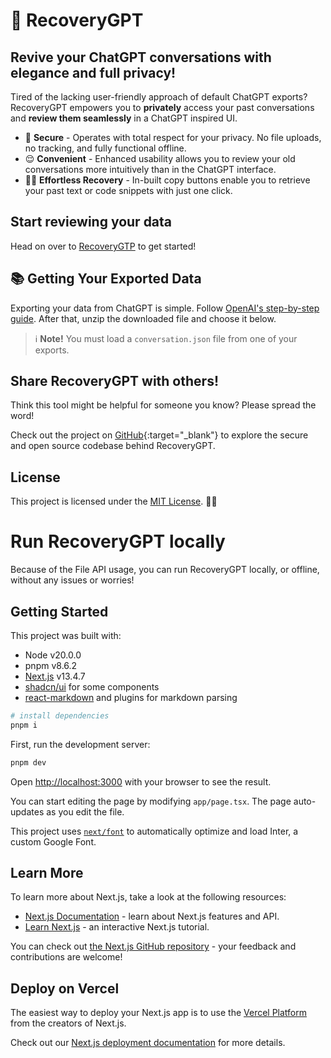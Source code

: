 # 🛟 RecoveryGPT
## Revive your ChatGPT conversations with elegance and full privacy!

Tired of the lacking user-friendly approach of default ChatGPT exports? RecoveryGPT empowers you to **privately** access your past conversations and **review them seamlessly** in a ChatGPT inspired UI.

- 🔐 **Secure** - Operates with total respect for your privacy. No file uploads, no tracking, and fully functional offline.
- 😌 **Convenient** - Enhanced usability allows you to review your old conversations more intuitively than in the ChatGPT interface.
- 🏄🏻 **Effortless Recovery** - In-built copy buttons enable you to retrieve your past text or code snippets with just one click.

## Start reviewing your data

Head on over to [RecoveryGTP](https://recovery-gpt.vercel.app/) to get started!

## 📚 Getting Your Exported Data

Exporting your data from ChatGPT is simple. Follow [OpenAI's step-by-step guide](https://help.openai.com/en/articles/7260999-how-do-i-export-my-chatgpt-history-and-data). After that, unzip the downloaded file and choose it below.

> ℹ️ **Note!** You must load a `conversation.json` file from one of your exports.

## <Share/> Share RecoveryGPT with others!

Think this tool might be helpful for someone you know? Please spread the word!

Check out the project on [GitHub](https://github.com/sjhomer/recovery-gpt){:target="_blank"} to explore the secure and open source codebase behind RecoveryGPT.

## License

This project is licensed under the [MIT License](https://opensource.org/licenses/MIT). 🤘🏻

# Run RecoveryGPT locally

Because of the File API usage, you can run RecoveryGPT locally, or offline, without any issues or worries!

## Getting Started

This project was built with:

* Node v20.0.0
* pnpm v8.6.2
* [Next.js](https://www.npmjs.com/package/nextjs) v13.4.7
* [shadcn/ui](https://ui.shadcn.com/) for some components
* [react-markdown](https://www.npmjs.com/package/react-markdown) and plugins for markdown parsing

```bash
# install dependencies
pnpm i
```

First, run the development server:

```bash
pnpm dev
```

Open [http://localhost:3000](http://localhost:3000) with your browser to see the result.

You can start editing the page by modifying `app/page.tsx`. The page auto-updates as you edit the file.

This project uses [`next/font`](https://nextjs.org/docs/basic-features/font-optimization) to automatically optimize and load Inter, a custom Google Font.

## Learn More

To learn more about Next.js, take a look at the following resources:

- [Next.js Documentation](https://nextjs.org/docs) - learn about Next.js features and API.
- [Learn Next.js](https://nextjs.org/learn) - an interactive Next.js tutorial.

You can check out [the Next.js GitHub repository](https://github.com/vercel/next.js/) - your feedback and contributions are welcome!

## Deploy on Vercel

The easiest way to deploy your Next.js app is to use the [Vercel Platform](https://vercel.com/new?utm_medium=default-template&filter=next.js&utm_source=create-next-app&utm_campaign=create-next-app-readme) from the creators of Next.js.

Check out our [Next.js deployment documentation](https://nextjs.org/docs/deployment) for more details.
